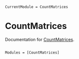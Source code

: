 ```@meta
CurrentModule = CountMatrices
```

# CountMatrices

Documentation for [CountMatrices](https://github.com/CiaranOMara/CountMatrices.jl).

```@index
```

```@autodocs
Modules = [CountMatrices]
```
